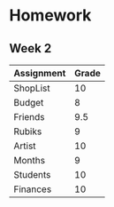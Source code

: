 # Homework

## Week 2
|Assignment | Grade |
|-----------|-------|
| ShopList  | 10    |
| Budget    | 8     |
| Friends   | 9.5   |
| Rubiks    | 9     |
| Artist    | 10    |
| Months    | 9     |
| Students  |10     |
| Finances  |10     |